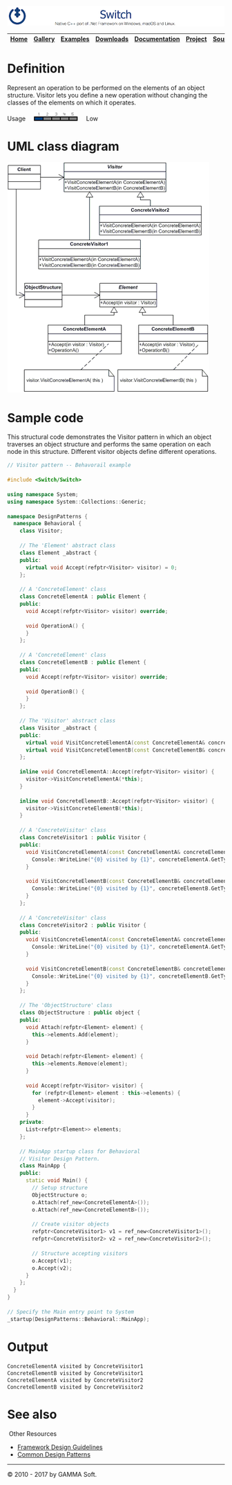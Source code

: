 ![Switch Header](Pictures/SwitchNativeC++port.png)

| [Home](Home.md) | [Gallery](Gallery.md) | [Examples](Examples.md) | [Downloads](Downloads.md) | [Documentation](Documentation.md) | [Project](https://sourceforge.net/projects/switchpro) | [Source](https://github.com/gammasoft71/switch) | [License](License.md) | [Contact](Contact.md) | [GAMMA Soft](https://gammasoft71.wixsite.com/gammasoft) |
|-----------------|-----------------------|-------------------------|-------------------------|-----------------------------------|-------------------------------------------------------|-------------------------------------------------|-----------------------|-----------------------|---------------------------------------------------------|

# Definition

Represent an operation to be performed on the elements of an object structure. Visitor lets you define a new operation without changing the classes of the elements on which it operates.

Usage     ![Usage](Pictures/Usage1.png)     Low

# UML class diagram

![AbstractFactory](Pictures/DesignPatterns/visitor.gif)

# Sample code

This structural code demonstrates the Visitor pattern in which an object traverses an object structure and performs the same operation on each node in this structure. Different visitor objects define different operations.

```c++
// Visitor pattern -- Behavorail example
 
#include <Switch/Switch>
 
using namespace System;
using namespace System::Collections::Generic;
 
namespace DesignPatterns {
  namespace Behavioral {
    class Visitor;
    
    // The 'Element' abstract class
    class Element _abstract {
    public:
      virtual void Accept(refptr<Visitor> visitor) = 0;
    };
    
    // A 'ConcreteElement' class
    class ConcreteElementA : public Element {
    public:
      void Accept(refptr<Visitor> visitor) override;
      
      void OperationA() {
      }
    };
    
    // A 'ConcreteElement' class
    class ConcreteElementB : public Element {
    public:
      void Accept(refptr<Visitor> visitor) override;
      
      void OperationB() {
      }
    };
    
    // The 'Visitor' abstract class
    class Visitor _abstract {
    public:
      virtual void VisitConcreteElementA(const ConcreteElementA& concreteElementA) = 0;
      virtual void VisitConcreteElementB(const ConcreteElementB& concreteElementB) = 0;
    };
 
    inline void ConcreteElementA::Accept(refptr<Visitor> visitor) {
      visitor->VisitConcreteElementA(*this);
    }
 
    inline void ConcreteElementB::Accept(refptr<Visitor> visitor) {
      visitor->VisitConcreteElementB(*this);
    }
    
    // A 'ConcreteVisitor' class
    class ConcreteVisitor1 : public Visitor {
    public:
      void VisitConcreteElementA(const ConcreteElementA& concreteElementA) override {
        Console::WriteLine("{0} visited by {1}", concreteElementA.GetType().Name, this->GetType().Name);
      }
      
      void VisitConcreteElementB(const ConcreteElementB& concreteElementB) override {
        Console::WriteLine("{0} visited by {1}", concreteElementB.GetType().Name, this->GetType().Name);
      }
    };
    
    // A 'ConcreteVisitor' class
    class ConcreteVisitor2 : public Visitor {
    public:
      void VisitConcreteElementA(const ConcreteElementA& concreteElementA) override {
        Console::WriteLine("{0} visited by {1}", concreteElementA.GetType().Name, this->GetType().Name);
      }
      
      void VisitConcreteElementB(const ConcreteElementB& concreteElementB) override {
        Console::WriteLine("{0} visited by {1}", concreteElementB.GetType().Name, this->GetType().Name);
      }
    };
    
    // The 'ObjectStructure' class
    class ObjectStructure : public object {
    public:
      void Attach(refptr<Element> element) {
        this->elements.Add(element);
      }
      
      void Detach(refptr<Element> element) {
        this->elements.Remove(element);
      }
      
      void Accept(refptr<Visitor> visitor) {
        for (refptr<Element> element : this->elements) {
          element->Accept(visitor);
        }
      }
    private:
      List<refptr<Element>> elements;
    };
 
    // MainApp startup class for Behavioral
    // Visitor Design Pattern.
    class MainApp {
    public:
      static void Main() {
        // Setup structure
        ObjectStructure o;
        o.Attach(ref_new<ConcreteElementA>());
        o.Attach(ref_new<ConcreteElementB>());
        
        // Create visitor objects
        refptr<ConcreteVisitor1> v1 = ref_new<ConcreteVisitor1>();
        refptr<ConcreteVisitor2> v2 = ref_new<ConcreteVisitor2>();
        
        // Structure accepting visitors
        o.Accept(v1);
        o.Accept(v2);
      }
    };
  }
}
 
// Specify the Main entry point to System
_startup(DesignPatterns::Behavioral::MainApp);
```

# Output

```
ConcreteElementA visited by ConcreteVisitor1
ConcreteElementB visited by ConcreteVisitor1
ConcreteElementA visited by ConcreteVisitor2
ConcreteElementB visited by ConcreteVisitor2
```

# See also
​
Other Resources

* [Framework Design Guidelines](FrameworkDesignGuidelines.md)
* [Common Design Patterns](CommonDesignPatterns.md)

______________________________________________________________________________________________

© 2010 - 2017 by GAMMA Soft.
